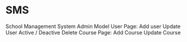 # SMS
 School Management System
  Admin Model
    User Page: 
         Add user 
         Update User
         Active / Deactive
         Delete
    Course Page:
         Add Course
         Update Course
         
